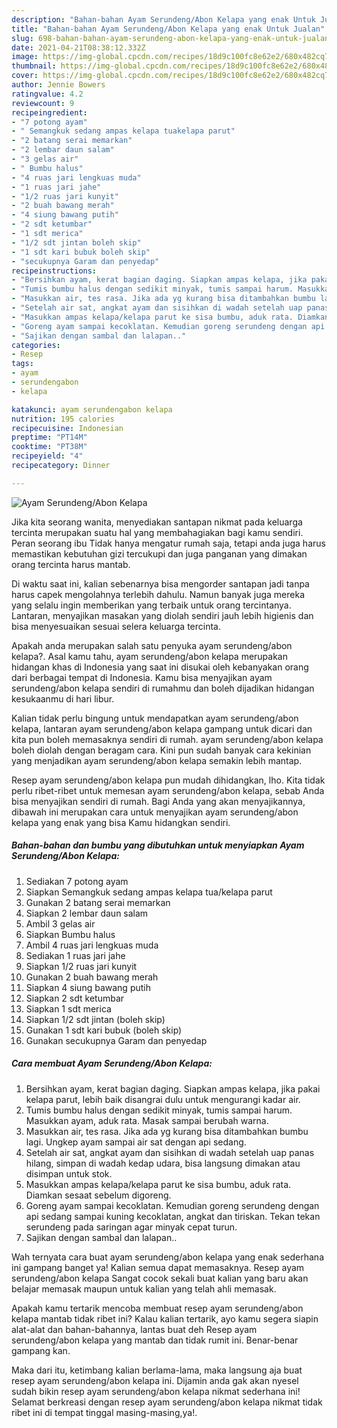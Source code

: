 ```yaml
---
description: "Bahan-bahan Ayam Serundeng/Abon Kelapa yang enak Untuk Jualan"
title: "Bahan-bahan Ayam Serundeng/Abon Kelapa yang enak Untuk Jualan"
slug: 698-bahan-bahan-ayam-serundeng-abon-kelapa-yang-enak-untuk-jualan
date: 2021-04-21T08:38:12.332Z
image: https://img-global.cpcdn.com/recipes/18d9c100fc8e62e2/680x482cq70/ayam-serundengabon-kelapa-foto-resep-utama.jpg
thumbnail: https://img-global.cpcdn.com/recipes/18d9c100fc8e62e2/680x482cq70/ayam-serundengabon-kelapa-foto-resep-utama.jpg
cover: https://img-global.cpcdn.com/recipes/18d9c100fc8e62e2/680x482cq70/ayam-serundengabon-kelapa-foto-resep-utama.jpg
author: Jennie Bowers
ratingvalue: 4.2
reviewcount: 9
recipeingredient:
- "7 potong ayam"
- " Semangkuk sedang ampas kelapa tuakelapa parut"
- "2 batang serai memarkan"
- "2 lembar daun salam"
- "3 gelas air"
- " Bumbu halus"
- "4 ruas jari lengkuas muda"
- "1 ruas jari jahe"
- "1/2 ruas jari kunyit"
- "2 buah bawang merah"
- "4 siung bawang putih"
- "2 sdt ketumbar"
- "1 sdt merica"
- "1/2 sdt jintan boleh skip"
- "1 sdt kari bubuk boleh skip"
- "secukupnya Garam dan penyedap"
recipeinstructions:
- "Bersihkan ayam, kerat bagian daging. Siapkan ampas kelapa, jika pakai kelapa parut, lebih baik disangrai dulu untuk mengurangi kadar air."
- "Tumis bumbu halus dengan sedikit minyak, tumis sampai harum. Masukkan ayam, aduk rata. Masak sampai berubah warna."
- "Masukkan air, tes rasa. Jika ada yg kurang bisa ditambahkan bumbu lagi. Ungkep ayam sampai air sat dengan api sedang."
- "Setelah air sat, angkat ayam dan sisihkan di wadah setelah uap panas hilang, simpan di wadah kedap udara, bisa langsung dimakan atau disimpan untuk stok."
- "Masukkan ampas kelapa/kelapa parut ke sisa bumbu, aduk rata. Diamkan sesaat sebelum digoreng."
- "Goreng ayam sampai kecoklatan. Kemudian goreng serundeng dengan api sedang sampai kuning kecoklatan, angkat dan tiriskan. Tekan tekan serundeng pada saringan agar minyak cepat turun."
- "Sajikan dengan sambal dan lalapan.."
categories:
- Resep
tags:
- ayam
- serundengabon
- kelapa

katakunci: ayam serundengabon kelapa 
nutrition: 195 calories
recipecuisine: Indonesian
preptime: "PT14M"
cooktime: "PT38M"
recipeyield: "4"
recipecategory: Dinner

---
```



![Ayam Serundeng/Abon Kelapa](https://img-global.cpcdn.com/recipes/18d9c100fc8e62e2/680x482cq70/ayam-serundengabon-kelapa-foto-resep-utama.jpg)

Jika kita seorang wanita, menyediakan santapan nikmat pada keluarga tercinta merupakan suatu hal yang membahagiakan bagi kamu sendiri. Peran seorang ibu Tidak hanya mengatur rumah saja, tetapi anda juga harus memastikan kebutuhan gizi tercukupi dan juga panganan yang dimakan orang tercinta harus mantab.

Di waktu  saat ini, kalian sebenarnya bisa mengorder santapan jadi tanpa harus capek mengolahnya terlebih dahulu. Namun banyak juga mereka yang selalu ingin memberikan yang terbaik untuk orang tercintanya. Lantaran, menyajikan masakan yang diolah sendiri jauh lebih higienis dan bisa menyesuaikan sesuai selera keluarga tercinta. 



Apakah anda merupakan salah satu penyuka ayam serundeng/abon kelapa?. Asal kamu tahu, ayam serundeng/abon kelapa merupakan hidangan khas di Indonesia yang saat ini disukai oleh kebanyakan orang dari berbagai tempat di Indonesia. Kamu bisa menyajikan ayam serundeng/abon kelapa sendiri di rumahmu dan boleh dijadikan hidangan kesukaanmu di hari libur.

Kalian tidak perlu bingung untuk mendapatkan ayam serundeng/abon kelapa, lantaran ayam serundeng/abon kelapa gampang untuk dicari dan kita pun boleh memasaknya sendiri di rumah. ayam serundeng/abon kelapa boleh diolah dengan beragam cara. Kini pun sudah banyak cara kekinian yang menjadikan ayam serundeng/abon kelapa semakin lebih mantap.

Resep ayam serundeng/abon kelapa pun mudah dihidangkan, lho. Kita tidak perlu ribet-ribet untuk memesan ayam serundeng/abon kelapa, sebab Anda bisa menyajikan sendiri di rumah. Bagi Anda yang akan menyajikannya, dibawah ini merupakan cara untuk menyajikan ayam serundeng/abon kelapa yang enak yang bisa Kamu hidangkan sendiri.

<!--inarticleads1-->

##### Bahan-bahan dan bumbu yang dibutuhkan untuk menyiapkan Ayam Serundeng/Abon Kelapa:

1. Sediakan 7 potong ayam
1. Siapkan  Semangkuk sedang ampas kelapa tua/kelapa parut
1. Gunakan 2 batang serai memarkan
1. Siapkan 2 lembar daun salam
1. Ambil 3 gelas air
1. Siapkan  Bumbu halus
1. Ambil 4 ruas jari lengkuas muda
1. Sediakan 1 ruas jari jahe
1. Siapkan 1/2 ruas jari kunyit
1. Gunakan 2 buah bawang merah
1. Siapkan 4 siung bawang putih
1. Siapkan 2 sdt ketumbar
1. Siapkan 1 sdt merica
1. Siapkan 1/2 sdt jintan (boleh skip)
1. Gunakan 1 sdt kari bubuk (boleh skip)
1. Gunakan secukupnya Garam dan penyedap




<!--inarticleads2-->

##### Cara membuat Ayam Serundeng/Abon Kelapa:

1. Bersihkan ayam, kerat bagian daging. Siapkan ampas kelapa, jika pakai kelapa parut, lebih baik disangrai dulu untuk mengurangi kadar air.
1. Tumis bumbu halus dengan sedikit minyak, tumis sampai harum. Masukkan ayam, aduk rata. Masak sampai berubah warna.
1. Masukkan air, tes rasa. Jika ada yg kurang bisa ditambahkan bumbu lagi. Ungkep ayam sampai air sat dengan api sedang.
1. Setelah air sat, angkat ayam dan sisihkan di wadah setelah uap panas hilang, simpan di wadah kedap udara, bisa langsung dimakan atau disimpan untuk stok.
1. Masukkan ampas kelapa/kelapa parut ke sisa bumbu, aduk rata. Diamkan sesaat sebelum digoreng.
1. Goreng ayam sampai kecoklatan. Kemudian goreng serundeng dengan api sedang sampai kuning kecoklatan, angkat dan tiriskan. Tekan tekan serundeng pada saringan agar minyak cepat turun.
1. Sajikan dengan sambal dan lalapan..




Wah ternyata cara buat ayam serundeng/abon kelapa yang enak sederhana ini gampang banget ya! Kalian semua dapat memasaknya. Resep ayam serundeng/abon kelapa Sangat cocok sekali buat kalian yang baru akan belajar memasak maupun untuk kalian yang telah ahli memasak.

Apakah kamu tertarik mencoba membuat resep ayam serundeng/abon kelapa mantab tidak ribet ini? Kalau kalian tertarik, ayo kamu segera siapin alat-alat dan bahan-bahannya, lantas buat deh Resep ayam serundeng/abon kelapa yang mantab dan tidak rumit ini. Benar-benar gampang kan. 

Maka dari itu, ketimbang kalian berlama-lama, maka langsung aja buat resep ayam serundeng/abon kelapa ini. Dijamin anda gak akan nyesel sudah bikin resep ayam serundeng/abon kelapa nikmat sederhana ini! Selamat berkreasi dengan resep ayam serundeng/abon kelapa nikmat tidak ribet ini di tempat tinggal masing-masing,ya!.

